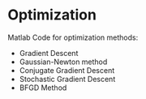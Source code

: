 # Optimization
Matlab Code for optimization methods:
* Gradient Descent
* Gaussian-Newton method
* Conjugate Gradient Descent
* Stochastic Gradient Descent
* BFGD Method

